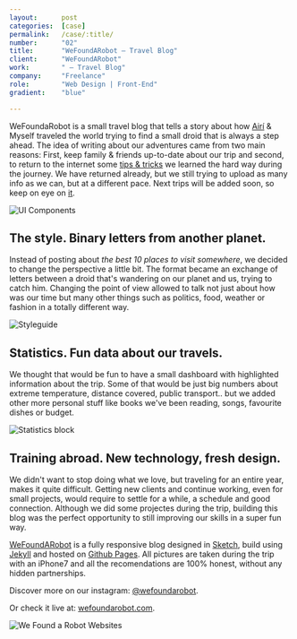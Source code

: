 ```yaml
---
layout:      post
categories:  [case]
permalink:   /case/:title/
number:      "02"
title:       "WeFoundARobot – Travel Blog"
client:      "WeFoundARobot"
work:        " – Travel Blog"
company:     "Freelance"
role:        "Web Design | Front-End"
gradient:    "blue"

---
```


WeFoundaRobot is a small travel blog that tells a story about how <a href="https://www.linkedin.com/in/airidordas" target="_blank" rel="noopener noreferrer">Airí</a> & Myself traveled the world trying to find a small droid that is always a step ahead. The idea of writing about our adventures came from two main reasons: First, keep family & friends up-to-date about our trip and second, to return to the internet some <a href="https://wefoundarobot.com/consejos/" target="_blank" rel="noopener noreferrer">tips & tricks</a> we learned the hard way during the journey. We have returned already, but we still trying to upload as many info as we can, but at a different pace. Next trips will be added soon, so keep on eye on <a href="https://wefoundarobot.com">it</a>.

<div class="case-image">
	<img src='{{ "images/cases/02/wfar-01.png" | relative_url }}' alt="UI Components">
</div>

## The style. Binary letters from another planet.
  
Instead of posting about *the best 10 places to visit somewhere*, we decided to change the perspective a little bit. The format became an exchange of letters between a droid that's wandering on our planet and us, trying to catch him. Changing the point of view allowed to talk not just about how was our time but many other things such as politics, food, weather or fashion in a totally different way.
  
<div class="case-image">
	<img src='{{ "images/cases/02/wfar-02.png" | relative_url }}' alt="Styleguide">
</div>

## Statistics. Fun data about our travels. 

We thought that would be fun to have a small dashboard with highlighted information about the trip. Some of that would be just big numbers about extreme temperature, distance covered, public transport.. but we added other more personal stuff like books we've been reading, songs, favourite dishes or budget.


<div class="case-image">
	<img src='{{ "images/cases/02/wfar-03.png" | relative_url }}' alt="Statistics block">
</div>


## Training abroad. New technology, fresh design.

We didn't want to stop doing what we love, but traveling for an entire year, makes it quite difficult. Getting new clients and continue working, even for small projects, would require to settle for a while, a schedule and good connection. Although we did some projectes during the trip, building this blog was the perfect opportunity to still improving our skills in a super fun way. 

<a href="https://wefoundarobot.com/">WeFoundARobot</a> is a fully responsive blog designed in <a href="https://www.sketchapp.com/">Sketch</a>, build using <a href="https://jekyllrb.com/">Jekyll</a> and hosted on <a href="https://pages.github.com/">Github Pages</a>. All pictures are taken during the trip with an iPhone7 and all the recomendations are 100% honest, without any hidden partnerships.

Discover more on our instagram: <a href="https://www.instagram.com/wefoundarobot/">@wefoundarobot</a>.

Or check it live at: <a href="https://wefoundarobot.com">wefoundarobot.com</a>.

<div class="case-image">
	<img src='{{ "images/cases/02/wfar-04.png" | relative_url }}' alt="We Found a Robot Websites">
</div>







